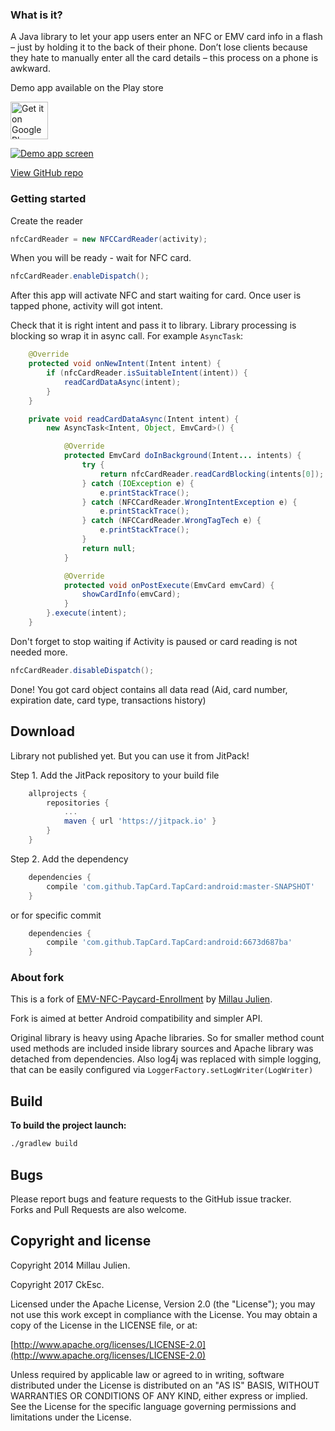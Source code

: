 ### What is it?
A Java library to let your app users enter an NFC or EMV card info in a flash – just by holding it to the back of their phone. Don’t lose clients because they hate to manually enter all the card details – this process on a phone is awkward.<br/>

Demo app available on the Play store

<a href="http://bit.ly/2uxKxPD"><img height="60px" alt="Get it on Google Play" src="https://play.google.com/intl/en_us/badges/images/apps/en-play-badge.png" /></a>

[![Demo app screen](https://raw.githubusercontent.com/devnied/EMV-NFC-Paycard-Enrollment/master/images/demo.gif)](https://raw.githubusercontent.com/devnied/EMV-NFC-Paycard-Enrollment/master/images/demo.gif)

[View GitHub repo](https://github.com/TapCard/TapCard)

### Getting started

Create the reader
```java
nfcCardReader = new NFCCardReader(activity);
```

When you will be ready - wait for NFC card.
```java
nfcCardReader.enableDispatch();
```

After this app will activate NFC and start waiting for card.
Once user is tapped phone, activity will got intent.

Check that it is right intent and pass it to library.
Library processing is blocking so wrap it in async call. For example `AsyncTask`:
```java
    @Override
    protected void onNewIntent(Intent intent) {
        if (nfcCardReader.isSuitableIntent(intent)) {
            readCardDataAsync(intent);
        }
    }

    private void readCardDataAsync(Intent intent) {
        new AsyncTask<Intent, Object, EmvCard>() {

            @Override
            protected EmvCard doInBackground(Intent... intents) {
                try {
                    return nfcCardReader.readCardBlocking(intents[0]);
                } catch (IOException e) {
                    e.printStackTrace();
                } catch (NFCCardReader.WrongIntentException e) {
                    e.printStackTrace();
                } catch (NFCCardReader.WrongTagTech e) {
                    e.printStackTrace();
                }
                return null;
            }

            @Override
            protected void onPostExecute(EmvCard emvCard) {
                showCardInfo(emvCard);
            }
        }.execute(intent);
    }

```


Don't forget to stop waiting if Activity is paused or card reading is not needed more.
```java
nfcCardReader.disableDispatch();
```

Done! You got card object contains all data read (Aid, card number, expiration date, card type, transactions history)


## Download
Library not published yet. But you can use it from JitPack!

Step 1. Add the JitPack repository to your build file
```groovy
	allprojects {
		repositories {
			...
			maven { url 'https://jitpack.io' }
		}
	}
```


Step 2. Add the dependency
```groovy
	dependencies {
		compile 'com.github.TapCard.TapCard:android:master-SNAPSHOT'
	}
```
or for specific commit
```groovy
	dependencies {
		compile 'com.github.TapCard.TapCard:android:6673d687ba'
	}
```

### About fork
This is a fork of [EMV-NFC-Paycard-Enrollment](https://github.com/devnied/EMV-NFC-Paycard-Enrollment) by [Millau Julien](http://twitter.com/devnied).

Fork is aimed at better Android compatibility and simpler API.

Original library is heavy using Apache libraries.
So for smaller method count used methods are included inside library sources and Apache library was detached from dependencies.
Also log4j was replaced with simple logging, that can be easily configured via `LoggerFactory.setLogWriter(LogWriter)`

## Build
**To build the project launch:**
```bash
./gradlew build
```

## Bugs

Please report bugs and feature requests to the GitHub issue tracker.<br/>
Forks and Pull Requests are also welcome.


## Copyright and license

Copyright 2014 Millau Julien.

Copyright 2017 CkEsc.

Licensed under the Apache License, Version 2.0 (the "License");
you may not use this work except in compliance with the License.
You may obtain a copy of the License in the LICENSE file, or at:

  [http://www.apache.org/licenses/LICENSE-2.0](http://www.apache.org/licenses/LICENSE-2.0)

Unless required by applicable law or agreed to in writing, software
distributed under the License is distributed on an "AS IS" BASIS,
WITHOUT WARRANTIES OR CONDITIONS OF ANY KIND, either express or implied.
See the License for the specific language governing permissions and
limitations under the License.


